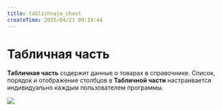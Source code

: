 ```yaml
---
title: tablichnaja_chast
createTime: 2025/04/23 09:19:44
---
```

# Табличная часть

**Табличная часть** содержит данные о товарах в справочнике. Список, порядок и отображение столбцов в **Табличной части** настраивается индивидуально каждым пользователем программы.

![](Aspose.Words.83ab1c44-6b28-430a-a5f2-4d9e6ba1abd4.879.png)